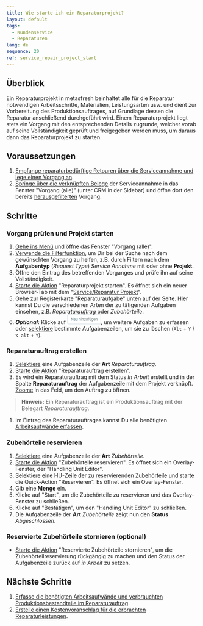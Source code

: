 ```yaml
---
title: Wie starte ich ein Reparaturprojekt?
layout: default
tags:
  - Kun­den­ser­vice
  - Reparaturen
lang: de
sequence: 20
ref: service_repair_project_start
---
```


## Überblick
Ein Reparaturprojekt in metasfresh beinhaltet alle für die Reparatur notwendigen Arbeitsschritte, Materialien, Leistungsarten usw. und dient zur Vorbereitung des Produktionsauftrages, auf Grundlage dessen die Reparatur anschließend durchgeführt wird. Einem Reparaturprojekt liegt stets ein Vorgang mit den entsprechenden Details zugrunde, welcher vorab auf seine Vollständigkeit geprüft und freigegeben werden muss, um daraus dann das Reparaturprojekt zu starten.

## Voraussetzungen
1. [Empfange re­pa­ra­tur­be­dürf­tige Retouren über die Serviceannahme und lege einen Vorgang an](Reparaturen_Service_Annahme).
1. [Springe über die verknüpften Belege](SpringezuBelegen) der Serviceannahme in das Fenster "Vorgang (alle)" (unter CRM in der Sidebar) und öffne dort den bereits [herausgefilterten](Filterfunktion) Vorgang.

## Schritte

### Vorgang prüfen und Projekt starten
1. [Gehe ins Menü](Menu) und öffne das Fenster "Vorgang (alle)".
1. [Verwende die Filterfunktion](Filterfunktion), um Dir bei der Suche nach dem gewünschten Vorgang zu helfen, z.B. durch Filtern nach dem **Aufgabentyp** (*Request Type*) *Service Annahme* mit oder ohne **Projekt**.
1. Öffne den Eintrag des betreffenden Vorganges und prüfe ihn auf seine Vollständigkeit.
1. [Starte die Aktion](AktionStarten#aktionsmenue) "Reparaturprojekt starten". Es öffnet sich ein neuer Browser-Tab mit dem "[Service/Reparatur Projekt](Menu)".
1. Gehe zur Registerkarte "Reparaturaufgabe" unten auf der Seite. Hier kannst Du die verschiedenen Arten der zu tätigenden Aufgaben einsehen, z.B. *Reparaturauftrag* oder *Zubehörteile*.
1. ***Optional:*** Klicke auf !["Neu hinzufügen"](assets/Neu_hinzufuegen_Button.png), um weitere Aufgaben zu erfassen oder [selektiere](AuswahlBelege) bestimmte Aufgabenzeilen, um sie zu löschen (`Alt` + `Y` / `⌥ alt` + `Y`).

### Reparaturauftrag erstellen
1. [Selektiere](AuswahlBelege) eine Aufgabenzeile der **Art** *Reparaturauftrag*.
1. [Starte die Aktion](AktionStarten#aktionsmenue) "Reparaturauftrag erstellen".
1. Es wird ein Reparaturauftrag mit dem Status *In Arbeit* erstellt und in der Spalte **Reparaturauftrag** der Aufgabenzeile mit dem Projekt verknüpft. [Zoome](Zoomen_in_Tabellenfeld) in das Feld, um den Auftrag zu öffnen.
 >**Hinweis:** Ein Reparaturauftrag ist ein Produktionsauftrag mit der Belegart *Reparaturauftrag*.

1. Im Eintrag des Reparaturauftrages kannst Du alle benötigten [Arbeitsaufwände erfassen](Produktionsauftrag_Aufwand_erfassen).

### Zubehörteile reservieren
1. [Selektiere](AuswahlBelege) eine Aufgabenzeile der **Art** *Zubehörteile*.
1. [Starte die Aktion](AktionStarten#aktionsmenue) "Zubehörteile reservieren". Es öffnet sich ein Overlay-Fenster, der "Handling Unit Editor".
1. [Selektiere](AuswahlBelege) eine HU-Zeile der zu reservierenden <a href="Stueckliste_erstellen#zubehörteilstueckliste" title="Zubehörteilstückliste erstellen">Zubehörteile</a> und starte die Quick-Action "Reservieren". Es öffnet sich ein Overlay-Fenster.
1. Gib eine **Menge** ein.
1. Klicke auf "Start", um die Zubehörteile zu reservieren und das Overlay-Fenster zu schließen.
1. Klicke auf "Bestätigen", um den "Handling Unit Editor" zu schließen.
1. Die Aufgabenzeile der **Art** *Zubehörteile* zeigt nun den **Status** *Abgeschlossen*.

### Reservierte Zubehörteile stornieren (optional)
- [Starte die Aktion](AktionStarten#aktionsmenue) "Reservierte Zubehörteile stornieren", um die Zubehörteilreservierung rückgängig zu machen und den Status der Aufgabenzeile zurück auf *in Arbeit* zu setzen.

## Nächste Schritte
1. [Erfasse die benötigten Arbeitsaufwände und verbrauchten Produktionsbestandteile im Reparaturauftrag](Produktionsauftrag_Aufwand_erfassen).
1. [Erstelle einen Kostenvoranschlag für die erbrachten Reparaturleistungen](Angebot_Kostenvoranschlag_Reparaturleistungen).
